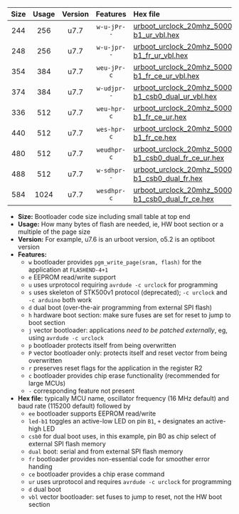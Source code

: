 |Size|Usage|Version|Features|Hex file|
|:-:|:-:|:-:|:-:|:--|
|244|256|u7.7|`w-u-jPr--`|[urboot_urclock_20mhz_500000bps_led-b1_ur_vbl.hex](https://raw.githubusercontent.com/stefanrueger/urboot.hex/main/boards/urclock/fcpu_20mhz/500000_bps/urboot_urclock_20mhz_500000bps_led-b1_ur_vbl.hex)|
|248|256|u7.7|`w-u-jpr--`|[urboot_urclock_20mhz_500000bps_led-b1_fr_ur_vbl.hex](https://raw.githubusercontent.com/stefanrueger/urboot.hex/main/boards/urclock/fcpu_20mhz/500000_bps/urboot_urclock_20mhz_500000bps_led-b1_fr_ur_vbl.hex)|
|354|384|u7.7|`weu-jPr-c`|[urboot_urclock_20mhz_500000bps_ee_led-b1_fr_ce_ur_vbl.hex](https://raw.githubusercontent.com/stefanrueger/urboot.hex/main/boards/urclock/fcpu_20mhz/500000_bps/urboot_urclock_20mhz_500000bps_ee_led-b1_fr_ce_ur_vbl.hex)|
|374|384|u7.7|`w-udjpr--`|[urboot_urclock_20mhz_500000bps_led-b1_csb0_dual_ur_vbl.hex](https://raw.githubusercontent.com/stefanrueger/urboot.hex/main/boards/urclock/fcpu_20mhz/500000_bps/urboot_urclock_20mhz_500000bps_led-b1_csb0_dual_ur_vbl.hex)|
|336|512|u7.7|`weu-hpr-c`|[urboot_urclock_20mhz_500000bps_ee_led-b1_fr_ce_ur.hex](https://raw.githubusercontent.com/stefanrueger/urboot.hex/main/boards/urclock/fcpu_20mhz/500000_bps/urboot_urclock_20mhz_500000bps_ee_led-b1_fr_ce_ur.hex)|
|440|512|u7.7|`wes-hpr-c`|[urboot_urclock_20mhz_500000bps_ee_led-b1_fr_ce.hex](https://raw.githubusercontent.com/stefanrueger/urboot.hex/main/boards/urclock/fcpu_20mhz/500000_bps/urboot_urclock_20mhz_500000bps_ee_led-b1_fr_ce.hex)|
|480|512|u7.7|`weudhpr-c`|[urboot_urclock_20mhz_500000bps_ee_led-b1_csb0_dual_fr_ce_ur.hex](https://raw.githubusercontent.com/stefanrueger/urboot.hex/main/boards/urclock/fcpu_20mhz/500000_bps/urboot_urclock_20mhz_500000bps_ee_led-b1_csb0_dual_fr_ce_ur.hex)|
|488|512|u7.7|`w-sdhpr--`|[urboot_urclock_20mhz_500000bps_led-b1_csb0_dual_fr.hex](https://raw.githubusercontent.com/stefanrueger/urboot.hex/main/boards/urclock/fcpu_20mhz/500000_bps/urboot_urclock_20mhz_500000bps_led-b1_csb0_dual_fr.hex)|
|584|1024|u7.7|`wesdhpr-c`|[urboot_urclock_20mhz_500000bps_ee_led-b1_csb0_dual_fr_ce.hex](https://raw.githubusercontent.com/stefanrueger/urboot.hex/main/boards/urclock/fcpu_20mhz/500000_bps/urboot_urclock_20mhz_500000bps_ee_led-b1_csb0_dual_fr_ce.hex)|

- **Size:** Bootloader code size including small table at top end
- **Usage:** How many bytes of flash are needed, ie, HW boot section or a multiple of the page size
- **Version:** For example, u7.6 is an urboot version, o5.2 is an optiboot version
- **Features:**
  + `w` bootloader provides `pgm_write_page(sram, flash)` for the application at `FLASHEND-4+1`
  + `e` EEPROM read/write support
  + `u` uses urprotocol requiring `avrdude -c urclock` for programming
  + `s` uses skeleton of STK500v1 protocol (deprecated); `-c urclock` and `-c arduino` both work
  + `d` dual boot (over-the-air programming from external SPI flash)
  + `h` hardware boot section: make sure fuses are set for reset to jump to boot section
  + `j` vector bootloader: applications *need to be patched externally*, eg, using `avrdude -c urclock`
  + `p` bootloader protects itself from being overwritten
  + `P` vector bootloader only: protects itself and reset vector from being overwritten
  + `r` preserves reset flags for the application in the register R2
  + `c` bootloader provides chip erase functionality (recommended for large MCUs)
  + `-` corresponding feature not present
- **Hex file:** typically MCU name, oscillator frequency (16 MHz default) and baud rate (115200 default) followed by
  + `ee` bootloader supports EEPROM read/write
  + `led-b1` toggles an active-low LED on pin `B1`, `+` designates an active-high LED
  + `csb0` for dual boot uses, in this example, pin B0 as chip select of external SPI flash memory
  + `dual` boot: serial and from external SPI flash memory
  + `fr` bootloader provides non-essential code for smoother error handing
  + `ce` bootloader provides a chip erase command
  + `ur` uses urprotocol and requires `avrdude -c urclock` for programming
  + `d` dual boot
  + `vbl` vector bootloader: set fuses to jump to reset, not the HW boot section
